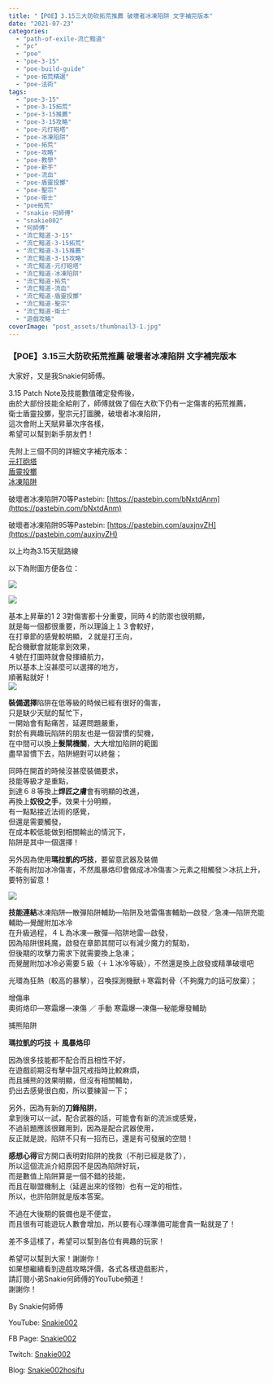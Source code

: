 ```yaml
---
title: "【POE】3.15三大防砍拓荒推薦 破壞者冰凍陷阱 文字補完版本"
date: "2021-07-23"
categories: 
  - "path-of-exile-流亡黯道"
  - "pc"
  - "poe"
  - "poe-3-15"
  - "poe-build-guide"
  - "poe-拓荒精選"
  - "poe-法術"
tags: 
  - "poe-3-15"
  - "poe-3-15拓荒"
  - "poe-3-15推薦"
  - "poe-3-15攻略"
  - "poe-元打砲塔"
  - "poe-冰凍陷阱"
  - "poe-拓荒"
  - "poe-攻略"
  - "poe-教學"
  - "poe-新手"
  - "poe-流血"
  - "poe-盾靈投擲"
  - "poe-聖宗"
  - "poe-衛士"
  - "poe拓荒"
  - "snakie-何師傅"
  - "snakie002"
  - "何師傅"
  - "流亡黯道-3-15"
  - "流亡黯道-3-15拓荒"
  - "流亡黯道-3-15推薦"
  - "流亡黯道-3-15攻略"
  - "流亡黯道-元打砲塔"
  - "流亡黯道-冰凍陷阱"
  - "流亡黯道-拓荒"
  - "流亡黯道-流血"
  - "流亡黯道-盾靈投擲"
  - "流亡黯道-聖宗"
  - "流亡黯道-衛士"
  - "遊戲攻略"
coverImage: "post_assets/thumbnail3-1.jpg"
---
```


### 【POE】3.15三大防砍拓荒推薦 破壞者冰凍陷阱 文字補完版本

  
大家好，又是我Snakie何師傅。  

  
3.15 Patch Note及技能數值確定發佈後，  
由於大部份技能全給削了，師傅就做了個在大砍下仍有一定傷害的拓荒推薦，  
衛士盾靈投擲，聖宗元打圖騰，破壞者冰凍陷阱，  
這次會附上天賦昇華次序各樣，  
希望可以幫到新手朋友們！  

  
先附上三個不同的詳細文字補完版本：  
[元打砲塔  
](https://snakie002hosifu.blog/039-1/)[盾靈投擲](https://snakie002hosifu.blog/039-2/)  
[冰凍陷阱](https://snakie002hosifu.blog/039-3/)  

  
破壞者冰凍陷阱70等Pastebin: [https://pastebin.com/bNxtdAnm](https://pastebin.com/bNxtdAnm)  

  
破壞者冰凍陷阱95等Pastebin: [https://pastebin.com/auxjnvZH](https://pastebin.com/auxjnvZH)  

  
以上均為3.15天賦路線  

  
以下為附圖方便各位：  

  
![](post_assets/1-10-1024x767.png)  

  
![](post_assets/2-6.png)  

  
基本上昇華的1 2 3對傷害都十分重要，同時４的防禦也很明顯，  
就是每一個都很重要，所以理論上１３會較好，  
在打章節的感覺較明顯，２就是打王向，  
配合機獸會就能拿到效果，  
４號在打圖時就會發揮續航力，  
所以基本上沒甚麼可以選擇的地方，  
順著點就好！  
![](post_assets/3-4.png)  

  
**裝備選擇**陷阱在低等級的時候已經有很好的傷害，  
只是缺少天賦的幫忙下，  
一開始會有點痛苦，延遲問題嚴重，  
對於有興趣玩陷阱的朋友也是一個習慣的契機，  
在中間可以換上**髮閘機關**，大大增加陷阱的範圍  
盡早習慣下去，陷阱絕對可以終盤；  

  
同時在開首的時候沒甚麼裝備要求，  
技能等級才是重點，  
到達６８等換上**焊匠之膚**會有明顯的改進，  
再換上**奴役之手**，效果十分明顯，  
有一點點接近法術的感覺，  
但還是需要觸發，  
在成本較低能做到相關輸出的情況下，  
陷阱是其中一個選擇！  

  
另外因為使用**瑪拉凱的巧技**，要留意武器及裝備  
不能有附加冰冷傷害，不然風暴烙印會做成冰冷傷害＞元素之相觸發＞冰抗上升，  
要特別留意！  

  
![](post_assets/4-4.png)  

  
**技能連結**冰凍陷阱—散彈陷阱輔助—陷阱及地雷傷害輔助—啟發／急凍—陷阱充能輔助—覺醒附加冰冷  
在升級過程，４Ｌ為冰凍—散彈—陷阱地雷—啟發，  
因為陷阱很耗魔，啟發在章節其間可以有減少魔力的幫助，  
但後期的攻擊力需求下就需要換上急凍；  
而覺醒附加冰冷必需要５級（＋１冰冷等級），不然還是換上啟發或精準破壞吧  

  
光環為狂熱（較高的暴擊），召喚探測機獸＋寒霜刺骨（不夠魔力的話可放棄）；  

  
增傷串  
奧術烙印—寒霜爆—凍傷 ／ 手動 寒霜爆—凍傷—秘能爆發輔助  

  
捕熊陷阱  

  
**瑪拉凱的巧技 ＋ 風暴烙印**  

  
因為很多技能都不配合而且相性不好，  
在遊戲前期沒有擊中詛咒戒指時比較麻煩，  
而且捕熊的效果明顯，但沒有相關輔助，  
扔出去感覺很白痴，所以要練習一下；  

  
另外，因為有新的**刀鋒陷阱**，  
拿到後可以一試，配合武器的話，可能會有新的流派或感覺，  
不過前題應該很難用到，因為是配合武器使用，  
反正就是說，陷阱不只有一招而已，還是有可發展的空間！  

  
**感想心得**官方開口表明對陷阱的挽救（不削已經是救了），  
所以這個流派介紹原因不是因為陷阱好玩，  
而是數值上陷阱算是一個不錯的技能，  
而且在聯盟機制上（延遲出來的怪物）也有一定的相性，  
所以，也許陷阱就是版本答案。  

  
不過在大後期的裝備也是不便宜，  
而且很有可能遊玩人數會增加，所以要有心理準備可能會貴一點就是了！  

  
差不多這樣了，希望可以幫到各位有興趣的玩家！  

  
希望可以幫到大家！謝謝你！  
如果想繼續看到遊戲攻略評價，各式各樣遊戲影片，  
請訂閱小弟Snakie何師傅的YouTube頻道！  
謝謝你！  

  
By Snakie何師傅  

  
YouTube: [Snakie002](https://www.youtube.com/c/Snakie002/)  

  
FB Page: [Snakie002](https://www.facebook.com/Snakie002/)  

  
Twitch: [Snakie002](https://www.twitch.tv/snakie002/)  

  
Blog: [Snakie002hosifu](https://snakie002hosifu.blog/)
